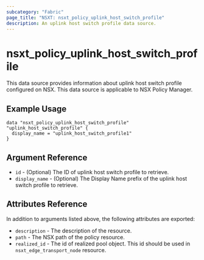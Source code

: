```yaml
---
subcategory: "Fabric"
page_title: "NSXT: nsxt_policy_uplink_host_switch_profile"
description: An uplink host switch profile data source.
---
```


# nsxt_policy_uplink_host_switch_profile

This data source provides information about uplink host switch profile configured on NSX.
This data source is applicable to NSX Policy Manager.

## Example Usage

```hcl
data "nsxt_policy_uplink_host_switch_profile" "uplink_host_switch_profile" {
  display_name = "uplink_host_switch_profile1"
}
```

## Argument Reference

* `id` - (Optional) The ID of uplink host switch profile to retrieve.
* `display_name` - (Optional) The Display Name prefix of the uplink host switch profile to retrieve.

## Attributes Reference

In addition to arguments listed above, the following attributes are exported:

* `description` - The description of the resource.
* `path` - The NSX path of the policy resource.
* `realized_id` - The id of realized pool object. This id should be used in `nsxt_edge_transport_node` resource.
